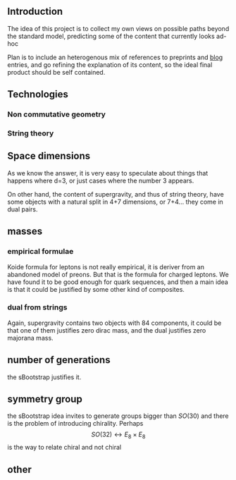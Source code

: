 ## Introduction
The idea of this project is to collect my own views on possible paths beyond the standard model,
predicting some of the content that currently looks ad-hoc

Plan is to include an heterogenous mix of references to preprints and [blog](https://a.rivero.nom.es/) entries,
and go refining the explanation of its content, so the ideal final product should be
self contained.

## Technologies 

### Non commutative geometry

### String theory

## Space dimensions
As we know the answer, it is very easy to speculate about things that happens where d=3,
or just cases where the number 3 appears.

On other hand, the content of supergravity, and thus of string theory, have some objects with
a natural split in 4+7 dimensions, or 7+4... they come in dual pairs.

## masses
### empirical formulae
Koide formula for leptons is not really empirical, it is deriver from an abandoned model of preons. But that is
the formula for charged leptons. We have found it to be good enough for quark sequences, and then a main
idea is that it could be justified by some other kind of composites.
### dual from strings
Again, supergravity contains two objects with 84 components, it could be that one of them justifies zero dirac mass,
and the dual justifies zero majorana mass.

## number of generations

the sBootstrap justifies it.

## symmetry group
the sBootstrap idea invites to generate groups bigger than $SO(30)$ and there is the problem of introducing chirality.
Perhaps $$SO(32) \longleftrightarrow E_8 \times E_8 $$ is the way to relate chiral and not chiral

## other 
